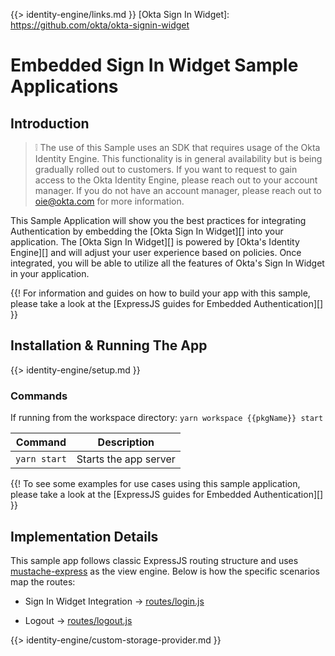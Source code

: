 {{> identity-engine/links.md }}
[Okta Sign In Widget]: https://github.com/okta/okta-signin-widget

# Embedded Sign In Widget Sample Applications

## Introduction

> :grey_exclamation: The use of this Sample uses an SDK that requires usage of the Okta Identity Engine. This functionality is in general availability but is being gradually rolled out to customers. If you want
to request to gain access to the Okta Identity Engine, please reach out to your account manager. If you do not have an account manager, please reach out to oie@okta.com for more information.

This Sample Application will show you the best practices for integrating Authentication by embedding the [Okta Sign In Widget][] into your application. The [Okta Sign In Widget][] is powered by [Okta's Identity Engine][] and will adjust your user experience based on policies. Once integrated, you will be able to utilize all the features of Okta's Sign In Widget in your application.

{{! For information and guides on how to build your app with this sample, please take a look at the [ExpressJS guides for Embedded Authentication][] }}

## Installation & Running The App

{{> identity-engine/setup.md }}

### Commands

If running from the workspace directory: `yarn workspace {{pkgName}} start`

| Command               | Description                    |
| --------------------- | ------------------------------ |
| `yarn start`          | Starts the app server |

{{! To see some examples for use cases using this sample application, please take a look at the [ExpressJS guides for Embedded Authentication][] }}

## Implementation Details

This sample app follows classic ExpressJS routing structure and uses [mustache-express](https://www.npmjs.com/package/mustache-express) as the view engine. Below is how the specific scenarios map the routes:

* Sign In Widget Integration -> [routes/login.js](./web-server/routes/login.js)

* Logout -> [routes/logout.js](./web-server/routes/logout.js)

{{> identity-engine/custom-storage-provider.md }}
